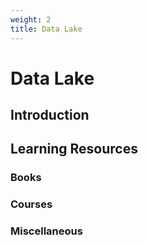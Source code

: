 ```yaml
---
weight: 2
title: Data Lake
---
```


# Data Lake

## Introduction



## Learning Resources

### Books


### Courses


### Miscellaneous

